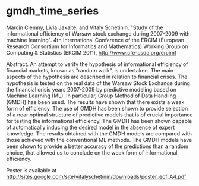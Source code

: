 # gmdh_time_series

Marcin Ciemny, Livia Jakaite, and Vitaly Schetinin. "Study of the informational efficiency of Warsaw stock exchange 
during 2007-2009 with machine learning". 4th International Conference of the ERCIM (European Research Consortium 
for Informatics and Mathematics) Working Group on Computing & Statistics (ERCIM 2011), http://www.cfe-csda.org/ercim1

Abstract. An attempt to verify the hypothesis of informational efficiency of financial markets, known as “random walk”, 
is undertaken. The main aspects of the hypothesis are described in relation to financial crises. The hypothesis is 
tested on the real data of the Warsaw Stock Exchange during the financial crisis years 2007-2009 by predictive 
modeling based on Machine Learning (ML). In particular, Group Method of Data Handling (GMDH) has been used. The results 
have shown that there exists a weak form of efficiency. The use of GMDH has been shown to provide selection of a near 
optimal structure of predictive models that is of crucial importance for testing the informational efficiency. The GMDH 
has been shown capable of automatically inducing the desired model in the absence of expert knowledge. The results 
obtained with the GMDH models are compared with those achieved with the conventional ML methods. The GMDH models have 
been shown to provide a better accuracy of the predictions than a random choice, that allowed us to conclude on the weak 
form of informational efficiency.

Poster is available at http://sites.google.com/site/vitalyschetinin/downloads/poster_ecf_A4.pdf
